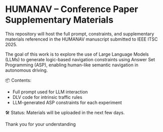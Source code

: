 # HUMANAV – Conference Paper Supplementary Materials

This repository will host the full prompt, constraints, and supplementary materials referenced in the HUMANAV manuscript submitted to IEEE ITSC 2025.

The goal of this work is to explore the use of Large Language Models (LLMs) to generate logic-based navigation constraints using Answer Set Programming (ASP), enabling human-like semantic navigation in autonomous driving.

📦 Contents:
- Full prompt used for LLM interaction
- DLV code for intrinsic traffic rules
- LLM-generated ASP constraints for each experiment

🛠️ Status: Materials will be uploaded in the next few days.

Thank you for your understanding
